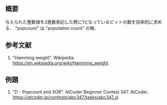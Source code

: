 ## 概要

与えられた整数値を2進数表記した際に1となっているビットの数を効率的に求める．
"popcount" は "population count" の略．


## 参考文献

1. "Hamming weight". Wikipedia. <https://en.wikipedia.org/wiki/Hamming_weight>.


## 例題

1. "D - Popcount and XOR". AtCoder Beginner Contest 347. AtCoder. <https://atcoder.jp/contests/abc347/tasks/abc347_d>.
